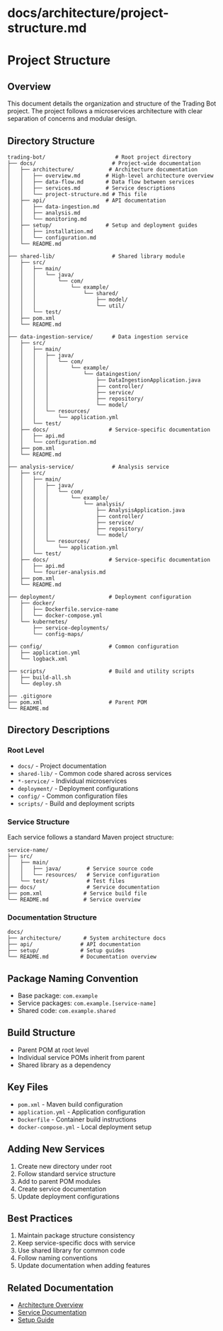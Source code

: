 # docs/architecture/project-structure.md

# Project Structure

## Overview
This document details the organization and structure of the Trading Bot project. The project follows a microservices architecture with clear separation of concerns and modular design.

## Directory Structure
```
trading-bot/                      # Root project directory
├── docs/                        # Project-wide documentation
│   ├── architecture/           # Architecture documentation
│   │   ├── overview.md        # High-level architecture overview
│   │   ├── data-flow.md       # Data flow between services
│   │   ├── services.md        # Service descriptions
│   │   └── project-structure.md # This file
│   ├── api/                   # API documentation
│   │   ├── data-ingestion.md
│   │   ├── analysis.md
│   │   └── monitoring.md
│   ├── setup/                 # Setup and deployment guides
│   │   ├── installation.md
│   │   └── configuration.md
│   └── README.md
│
├── shared-lib/                  # Shared library module
│   ├── src/
│   │   ├── main/
│   │   │   └── java/
│   │   │       └── com/
│   │   │           └── example/
│   │   │               └── shared/
│   │   │                   ├── model/
│   │   │                   └── util/
│   │   └── test/
│   ├── pom.xml
│   └── README.md
│
├── data-ingestion-service/      # Data ingestion service
│   ├── src/
│   │   ├── main/
│   │   │   ├── java/
│   │   │   │   └── com/
│   │   │   │       └── example/
│   │   │   │           └── dataingestion/
│   │   │   │               ├── DataIngestionApplication.java
│   │   │   │               ├── controller/
│   │   │   │               ├── service/
│   │   │   │               ├── repository/
│   │   │   │               └── model/
│   │   │   └── resources/
│   │   │       └── application.yml
│   │   └── test/
│   ├── docs/                   # Service-specific documentation
│   │   ├── api.md
│   │   └── configuration.md
│   ├── pom.xml
│   └── README.md
│
├── analysis-service/            # Analysis service
│   ├── src/
│   │   ├── main/
│   │   │   ├── java/
│   │   │   │   └── com/
│   │   │   │       └── example/
│   │   │   │           └── analysis/
│   │   │   │               ├── AnalysisApplication.java
│   │   │   │               ├── controller/
│   │   │   │               ├── service/
│   │   │   │               ├── repository/
│   │   │   │               └── model/
│   │   │   └── resources/
│   │   │       └── application.yml
│   │   └── test/
│   ├── docs/                   # Service-specific documentation
│   │   ├── api.md
│   │   └── fourier-analysis.md
│   ├── pom.xml
│   └── README.md
│
├── deployment/                 # Deployment configuration
│   ├── docker/
│   │   ├── Dockerfile.service-name
│   │   └── docker-compose.yml
│   └── kubernetes/
│       ├── service-deployments/
│       └── config-maps/
│
├── config/                     # Common configuration
│   ├── application.yml
│   └── logback.xml
│
├── scripts/                    # Build and utility scripts
│   ├── build-all.sh
│   └── deploy.sh
│
├── .gitignore
├── pom.xml                     # Parent POM
└── README.md
```

## Directory Descriptions

### Root Level
- `docs/` - Project documentation
- `shared-lib/` - Common code shared across services
- `*-service/` - Individual microservices
- `deployment/` - Deployment configurations
- `config/` - Common configuration files
- `scripts/` - Build and deployment scripts

### Service Structure
Each service follows a standard Maven project structure:
```
service-name/
├── src/
│   ├── main/
│   │   ├── java/        # Service source code
│   │   └── resources/   # Service configuration
│   └── test/            # Test files
├── docs/                # Service documentation
├── pom.xml             # Service build file
└── README.md           # Service overview
```

### Documentation Structure
```
docs/
├── architecture/       # System architecture docs
├── api/               # API documentation
├── setup/             # Setup guides
└── README.md          # Documentation overview
```

## Package Naming Convention
- Base package: `com.example`
- Service packages: `com.example.[service-name]`
- Shared code: `com.example.shared`

## Build Structure
- Parent POM at root level
- Individual service POMs inherit from parent
- Shared library as a dependency

## Key Files
- `pom.xml` - Maven build configuration
- `application.yml` - Application configuration
- `Dockerfile` - Container build instructions
- `docker-compose.yml` - Local deployment setup

## Adding New Services
1. Create new directory under root
2. Follow standard service structure
3. Add to parent POM modules
4. Create service documentation
5. Update deployment configurations

## Best Practices
1. Maintain package structure consistency
2. Keep service-specific docs with service
3. Use shared library for common code
4. Follow naming conventions
5. Update documentation when adding features

## Related Documentation
- [Architecture Overview](./overview.md)
- [Service Documentation](./services.md)
- [Setup Guide](../setup/installation.md)